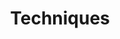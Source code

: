---
title: "Techniques"
sort: 1
short: tech
type: checkbox
filters:
- short: html
  title: <acronym title="Hypertext Markup Language">HTML</acronym>
- short: css
  title: <acronym title="Cascading Style Sheets (CSS)">CSS</acronym>
- short: smil
  title: <acronym title="Synchronized Multimedia Integration Language (SMIL)">SMIL</acronym>
- short: js
  title: Client-side Scripting
- short: server
  title: Server-side Scripting
- short: flash
  title: Flash
- short: pdf
  title: PDF
- short: sl
  title: Silverlight
- short: wai-aria
  title: <acronym title="Web Accessibility Initiative - Accessible Rich Internet Applications">WAI-ARIA</acronym>
---
